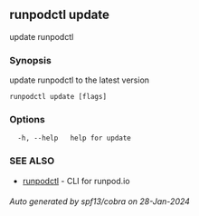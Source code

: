 ## runpodctl update

update runpodctl

### Synopsis

update runpodctl to the latest version

```
runpodctl update [flags]
```

### Options

```
  -h, --help   help for update
```

### SEE ALSO

* [runpodctl](runpodctl.md)	 - CLI for runpod.io

###### Auto generated by spf13/cobra on 28-Jan-2024
